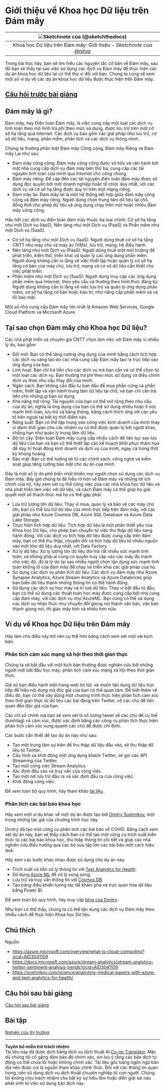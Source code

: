 <!--
CO_OP_TRANSLATOR_METADATA:
{
  "original_hash": "408c55cab2880daa4e78616308bd5db7",
  "translation_date": "2025-08-28T17:59:05+00:00",
  "source_file": "5-Data-Science-In-Cloud/17-Introduction/README.md",
  "language_code": "vi"
}
-->
# Giới thiệu về Khoa học Dữ liệu trên Đám mây

|![ Sketchnote của [(@sketchthedocs)](https://sketchthedocs.dev) ](../../sketchnotes/17-DataScience-Cloud.png)|
|:---:|
| Khoa học Dữ liệu trên Đám mây: Giới thiệu - _Sketchnote của [@nitya](https://twitter.com/nitya)_ |

Trong bài học này, bạn sẽ tìm hiểu các nguyên tắc cơ bản về Đám mây, sau đó bạn sẽ thấy tại sao việc sử dụng các dịch vụ Đám mây để thực hiện các dự án khoa học dữ liệu lại có thể thú vị đối với bạn. Chúng ta cũng sẽ xem một số ví dụ về các dự án khoa học dữ liệu được thực hiện trên Đám mây.

## [Câu hỏi trước bài giảng](https://purple-hill-04aebfb03.1.azurestaticapps.net/quiz/32)

## Đám mây là gì?

Đám mây, hay Điện toán Đám mây, là việc cung cấp một loạt các dịch vụ tính toán theo mô hình trả phí theo mức sử dụng, được lưu trữ trên một cơ sở hạ tầng qua internet. Các dịch vụ bao gồm các giải pháp như lưu trữ, cơ sở dữ liệu, mạng, phần mềm, phân tích và các dịch vụ thông minh.

Chúng ta thường phân biệt Đám mây Công cộng, Đám mây Riêng và Đám mây Lai như sau:

* Đám mây công cộng: Đám mây công cộng được sở hữu và vận hành bởi một nhà cung cấp dịch vụ đám mây bên thứ ba, cung cấp các tài nguyên tính toán của mình qua Internet cho công chúng.
* Đám mây riêng: Đề cập đến các tài nguyên điện toán đám mây được sử dụng độc quyền bởi một doanh nghiệp hoặc tổ chức duy nhất, với các dịch vụ và cơ sở hạ tầng được duy trì trên một mạng riêng.
* Đám mây lai: Đám mây lai là một hệ thống kết hợp giữa đám mây công cộng và đám mây riêng. Người dùng chọn trung tâm dữ liệu tại chỗ, đồng thời cho phép dữ liệu và ứng dụng chạy trên một hoặc nhiều đám mây công cộng.

Hầu hết các dịch vụ điện toán đám mây thuộc ba loại chính: Cơ sở hạ tầng như một Dịch vụ (IaaS), Nền tảng như một Dịch vụ (PaaS) và Phần mềm như một Dịch vụ (SaaS).

* Cơ sở hạ tầng như một Dịch vụ (IaaS): Người dùng thuê cơ sở hạ tầng CNTT như máy chủ và máy ảo (VMs), lưu trữ, mạng, hệ điều hành.
* Nền tảng như một Dịch vụ (PaaS): Người dùng thuê một môi trường để phát triển, kiểm thử, triển khai và quản lý các ứng dụng phần mềm. Người dùng không cần lo lắng về việc thiết lập hoặc quản lý cơ sở hạ tầng cơ bản của máy chủ, lưu trữ, mạng và cơ sở dữ liệu cần thiết cho việc phát triển.
* Phần mềm như một Dịch vụ (SaaS): Người dùng truy cập các ứng dụng phần mềm qua Internet, theo yêu cầu và thường theo hình thức đăng ký. Người dùng không cần lo lắng về việc lưu trữ và quản lý ứng dụng phần mềm, cơ sở hạ tầng cơ bản hoặc bảo trì, như nâng cấp phần mềm và vá lỗi bảo mật.

Một số nhà cung cấp Đám mây lớn nhất là Amazon Web Services, Google Cloud Platform và Microsoft Azure.

## Tại sao chọn Đám mây cho Khoa học Dữ liệu?

Các nhà phát triển và chuyên gia CNTT chọn làm việc với Đám mây vì nhiều lý do, bao gồm:

* Đổi mới: Bạn có thể tăng cường ứng dụng của mình bằng cách tích hợp các dịch vụ sáng tạo do các nhà cung cấp Đám mây tạo ra trực tiếp vào ứng dụng của bạn.
* Linh hoạt: Bạn chỉ trả tiền cho các dịch vụ mà bạn cần và có thể chọn từ một loạt các dịch vụ. Bạn thường trả phí theo mức sử dụng và điều chỉnh dịch vụ theo nhu cầu thay đổi của mình.
* Ngân sách: Bạn không cần đầu tư ban đầu để mua phần cứng và phần mềm, thiết lập và vận hành trung tâm dữ liệu tại chỗ, và bạn chỉ cần trả tiền cho những gì bạn sử dụng.
* Khả năng mở rộng: Tài nguyên của bạn có thể mở rộng theo nhu cầu của dự án, nghĩa là ứng dụng của bạn có thể sử dụng nhiều hoặc ít sức mạnh tính toán, lưu trữ và băng thông, bằng cách thích ứng với các yếu tố bên ngoài tại bất kỳ thời điểm nào.
* Năng suất: Bạn có thể tập trung vào công việc kinh doanh của mình thay vì dành thời gian cho các nhiệm vụ có thể được quản lý bởi người khác, chẳng hạn như quản lý trung tâm dữ liệu.
* Độ tin cậy: Điện toán Đám mây cung cấp nhiều cách để liên tục sao lưu dữ liệu của bạn và bạn có thể thiết lập các kế hoạch khôi phục thảm họa để duy trì hoạt động kinh doanh và dịch vụ của mình, ngay cả trong thời kỳ khủng hoảng.
* Bảo mật: Bạn có thể hưởng lợi từ các chính sách, công nghệ và kiểm soát giúp tăng cường bảo mật cho dự án của mình.

Đây là một số lý do phổ biến nhất khiến mọi người chọn sử dụng các dịch vụ Đám mây. Bây giờ chúng ta đã hiểu rõ hơn về Đám mây và những lợi ích chính của nó, hãy xem xét cụ thể công việc của các nhà khoa học dữ liệu và nhà phát triển làm việc với dữ liệu, và cách Đám mây có thể giúp họ giải quyết một số thách thức mà họ có thể gặp phải:

* Lưu trữ lượng lớn dữ liệu: Thay vì mua, quản lý và bảo vệ các máy chủ lớn, bạn có thể lưu trữ dữ liệu của mình trực tiếp trên đám mây, với các giải pháp như Azure Cosmos DB, Azure SQL Database và Azure Data Lake Storage.
* Thực hiện tích hợp dữ liệu: Tích hợp dữ liệu là một phần thiết yếu của Khoa học Dữ liệu, cho phép bạn chuyển từ việc thu thập dữ liệu sang hành động. Với các dịch vụ tích hợp dữ liệu được cung cấp trên đám mây, bạn có thể thu thập, chuyển đổi và tích hợp dữ liệu từ nhiều nguồn vào một kho dữ liệu duy nhất, với Data Factory.
* Xử lý dữ liệu: Xử lý lượng lớn dữ liệu đòi hỏi rất nhiều sức mạnh tính toán, và không phải ai cũng có quyền truy cập vào các máy đủ mạnh cho việc đó, đó là lý do tại sao nhiều người chọn tận dụng sức mạnh tính toán khổng lồ của đám mây để chạy và triển khai các giải pháp của họ.
* Sử dụng các dịch vụ phân tích dữ liệu: Các dịch vụ đám mây như Azure Synapse Analytics, Azure Stream Analytics và Azure Databricks giúp bạn biến dữ liệu thành những thông tin có thể hành động.
* Sử dụng các dịch vụ học máy và trí tuệ dữ liệu: Thay vì bắt đầu từ đầu, bạn có thể sử dụng các thuật toán học máy được cung cấp bởi nhà cung cấp đám mây, với các dịch vụ như AzureML. Bạn cũng có thể sử dụng các dịch vụ nhận thức như chuyển đổi giọng nói thành văn bản, văn bản thành giọng nói, thị giác máy tính và nhiều hơn nữa.

## Ví dụ về Khoa học Dữ liệu trên Đám mây

Hãy làm cho điều này trở nên cụ thể hơn bằng cách xem xét một vài kịch bản.

### Phân tích cảm xúc mạng xã hội theo thời gian thực
Chúng ta sẽ bắt đầu với một kịch bản thường được nghiên cứu bởi những người mới bắt đầu học máy: phân tích cảm xúc mạng xã hội theo thời gian thực.

Giả sử bạn điều hành một trang web tin tức và muốn tận dụng dữ liệu trực tiếp để hiểu nội dung mà độc giả của bạn có thể quan tâm. Để biết thêm về điều đó, bạn có thể xây dựng một chương trình thực hiện phân tích cảm xúc theo thời gian thực từ dữ liệu các bài đăng trên Twitter, về các chủ đề liên quan đến độc giả của bạn.

Các chỉ số chính mà bạn sẽ xem xét là số lượng tweet về các chủ đề cụ thể (hashtag) và cảm xúc, được xác định bằng các công cụ phân tích thực hiện phân tích cảm xúc xung quanh các chủ đề được chỉ định.

Các bước cần thiết để tạo dự án này như sau:

* Tạo một trung tâm sự kiện để thu thập dữ liệu đầu vào, sẽ thu thập dữ liệu từ Twitter.
* Cấu hình và khởi động một ứng dụng khách Twitter, sẽ gọi các API Streaming của Twitter.
* Tạo một công việc Stream Analytics.
* Xác định đầu vào và truy vấn của công việc.
* Tạo một nơi lưu trữ đầu ra và xác định đầu ra của công việc.
* Khởi động công việc.

Để xem toàn bộ quy trình, hãy tham khảo [tài liệu](https://docs.microsoft.com/azure/stream-analytics/stream-analytics-twitter-sentiment-analysis-trends?WT.mc_id=academic-77958-bethanycheum&ocid=AID30411099).

### Phân tích các bài báo khoa học
Hãy xem một ví dụ khác về một dự án được tạo bởi [Dmitry Soshnikov](http://soshnikov.com), một trong những tác giả của chương trình học này.

Dmitry đã tạo một công cụ phân tích các bài báo về COVID. Bằng cách xem xét dự án này, bạn sẽ thấy cách bạn có thể tạo một công cụ trích xuất kiến thức từ các bài báo khoa học, thu thập thông tin chi tiết và giúp các nhà nghiên cứu điều hướng qua các bộ sưu tập lớn các bài báo một cách hiệu quả.

Hãy xem các bước khác nhau được sử dụng cho dự án này:

* Trích xuất và tiền xử lý thông tin với [Text Analytics for Health](https://docs.microsoft.com/azure/cognitive-services/text-analytics/how-tos/text-analytics-for-health?WT.mc_id=academic-77958-bethanycheum&ocid=AID3041109).
* Sử dụng [Azure ML](https://azure.microsoft.com/services/machine-learning?WT.mc_id=academic-77958-bethanycheum&ocid=AID3041109) để xử lý song song.
* Lưu trữ và truy vấn thông tin với [Cosmos DB](https://azure.microsoft.com/services/cosmos-db?WT.mc_id=academic-77958-bethanycheum&ocid=AID3041109).
* Tạo bảng điều khiển tương tác để khám phá và trực quan hóa dữ liệu bằng Power BI.

Để xem toàn bộ quy trình, hãy truy cập [blog của Dmitry](https://soshnikov.com/science/analyzing-medical-papers-with-azure-and-text-analytics-for-health/).

Như bạn có thể thấy, chúng ta có thể tận dụng các dịch vụ Đám mây theo nhiều cách để thực hiện Khoa học Dữ liệu.

## Chú thích

Nguồn:
* https://azure.microsoft.com/overview/what-is-cloud-computing?ocid=AID3041109  
* https://docs.microsoft.com/azure/stream-analytics/stream-analytics-twitter-sentiment-analysis-trends?ocid=AID3041109  
* https://soshnikov.com/science/analyzing-medical-papers-with-azure-and-text-analytics-for-health/  

## Câu hỏi sau bài giảng

[Câu hỏi sau bài giảng](https://purple-hill-04aebfb03.1.azurestaticapps.net/quiz/33)

## Bài tập

[Nghiên cứu thị trường](assignment.md)

---

**Tuyên bố miễn trừ trách nhiệm**:  
Tài liệu này đã được dịch bằng dịch vụ dịch thuật AI [Co-op Translator](https://github.com/Azure/co-op-translator). Mặc dù chúng tôi cố gắng đảm bảo độ chính xác, xin lưu ý rằng các bản dịch tự động có thể chứa lỗi hoặc không chính xác. Tài liệu gốc bằng ngôn ngữ bản địa nên được coi là nguồn tham khảo chính thức. Đối với các thông tin quan trọng, nên sử dụng dịch vụ dịch thuật chuyên nghiệp từ con người. Chúng tôi không chịu trách nhiệm cho bất kỳ sự hiểu lầm hoặc diễn giải sai nào phát sinh từ việc sử dụng bản dịch này.